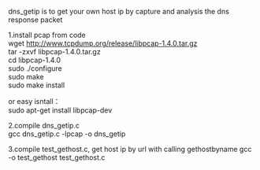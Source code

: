 dns_getip is to get your own host ip by capture and analysis the dns response packet   

1.install pcap from code   
wget http://www.tcpdump.org/release/libpcap-1.4.0.tar.gz   
tar -zxvf libpcap-1.4.0.tar.gz   
cd libpcap-1.4.0   
sudo ./configure   
sudo make   
sudo make install   

or easy isntall：    
sudo apt-get install libpcap-dev
    
  
2.compile  dns_getip.c  
gcc dns_getip.c -lpcap -o dns_getip  

3.compile test_gethost.c, get host ip by url with calling gethostbyname
gcc -o test_gethost test_gethost.c



